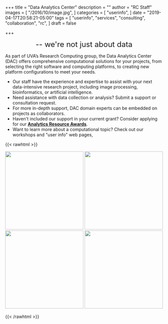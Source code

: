 +++
title = "Data Analytics Center"
description = ""
author = "RC Staff"
images = [
  "/2016/10/image.jpg",
]
categories = [
  "userinfo",
]
date = "2019-04-17T20:58:21-05:00"
tags = [
  "userinfo",
  "services",
  "consulting",
  "collaboration",
  "rc",
]
draft = false

+++

 <p style="text-align: center;"><font size=5><bold>-- we're not just about data</bold></font></p>


 
As part of UVA’s Research Computing group, the Data Analytics Center (DAC) offers comprehensive computational solutions for your projects, from selecting the right software and computing platforms, to creating new platform configurations to meet your needs.


* Our staff have the experience and expertise to assist with your next data-intensive research project, including image processing, bioinformatics, or artificial intelligence.
* Need assistance with data collection or analysis? Submit a support or consultation request.
* For more in-depth support, DAC domain experts can be embedded on projects as collaborators.
* Haven't included our support in your current grant?  Consider applying for our **<a href=awards> Analytics Resource Awards</a>**. 
* Want to learn more about a computational topic? Check out our workshops and "user info" web pages,

{{< rawhtml >}}


   <a href="/form/support-request/?category=Data%20Analytics"><img src="/images/dac_consultation_request.png" width=250></a>
   <a href="/service/dac/awards"><img src="/images/dac_awards.png" width=250></a>
   <a href="/education/workshops/"><img src="/images/dac_workshops.png" width=250></a>
   <a href="/userinfo/user-guide/"><img src="/images/dac_userinfo.png" width=250></a>

{{< /rawhtml >}}
